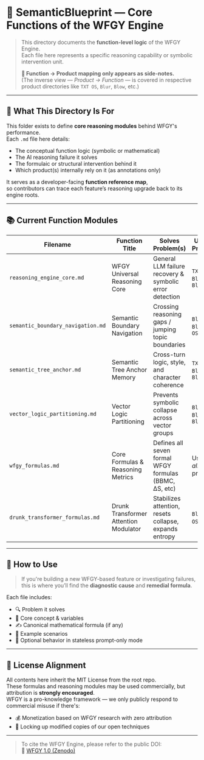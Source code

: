 # 🧠 SemanticBlueprint — Core Functions of the WFGY Engine

> This directory documents the **function-level logic** of the WFGY Engine.  
> Each file here represents a specific reasoning capability or symbolic intervention unit.  
>  
> **📌 Function → Product mapping only appears as side-notes.**  
> (The inverse view — *Product → Function* — is covered in respective product directories like `TXT OS`, `Blur`, `Blow`, etc.)

---

## 📘 What This Directory Is For

This folder exists to define **core reasoning modules** behind WFGY's performance.  
Each `.md` file here details:

- The conceptual function logic (symbolic or mathematical)
- The AI reasoning failure it solves
- The formulaic or structural intervention behind it
- Which product(s) internally rely on it (as annotations only)

It serves as a developer-facing **function reference map**,  
so contributors can trace each feature’s reasoning upgrade back to its engine roots.

---

## 📚 Current Function Modules

| Filename                         | Function Title                        | Solves Problem(s)                                      | Used In Products           |
| -------------------------------- | ------------------------------------- | ------------------------------------------------------ | -------------------------- |
| `reasoning_engine_core.md`       | WFGY Universal Reasoning Core         | General LLM failure recovery & symbolic error detection | `TXT OS`, `Blah`, `Blow`   |
| `semantic_boundary_navigation.md`| Semantic Boundary Navigation          | Crossing reasoning gaps / jumping topic boundaries     | `Blah`, `Bloc`, `TXT OS`   |
| `semantic_tree_anchor.md`        | Semantic Tree Anchor Memory           | Cross-turn logic, style, and character coherence       | `TXT OS`, `Blot`, `Blur`   |
| `vector_logic_partitioning.md`   | Vector Logic Partitioning             | Prevents symbolic collapse across vector groups        | `Blow`, `Blur`, `Bloc`     |
| `wfgy_formulas.md`               | Core Formulas & Reasoning Metrics     | Defines all seven formal WFGY formulas (BBMC, ΔS, etc) | Used by *all* products     |
| `drunk_transformer_formulas.md`  | Drunk Transformer Attention Modulator | Stabilizes attention, resets collapse, expands entropy | `Blur`, `TXT OS`, `Blow`   |

---

## 🧭 How to Use

> If you're building a new WFGY-based feature or investigating failures,  
> this is where you’ll find the **diagnostic cause** and **remedial formula**.

Each file includes:
- 🔍 Problem it solves
- 🧩 Core concept & variables
- ✍️ Canonical mathematical formula (if any)
- 💬 Example scenarios
- 🧪 Optional behavior in stateless prompt-only mode

---

## 🚩 License Alignment

All contents here inherit the MIT License from the root repo.  
These formulas and reasoning modules may be used commercially, but attribution is **strongly encouraged**.  
WFGY is a pro-knowledge framework — we only publicly respond to commercial misuse if there's:

- 💰 Monetization based on WFGY research with zero attribution
- 🚫 Locking up modified copies of our open techniques

---

> To cite the WFGY Engine, please refer to the public DOI:  
> 📄 [WFGY 1.0 (Zenodo)](https://zenodo.org/records/15630969)

